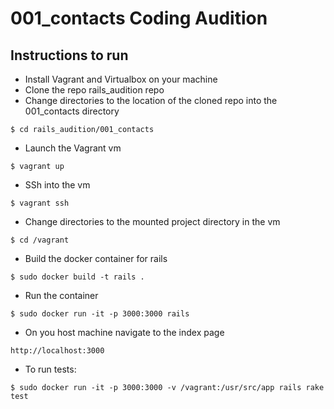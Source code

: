 # 001_contacts Coding Audition

## Instructions to run

* Install Vagrant and Virtualbox on your machine
* Clone the repo rails_audition repo
* Change directories to the location of the cloned repo into the 001_contacts directory
```
$ cd rails_audition/001_contacts
```
* Launch the Vagrant vm
```
$ vagrant up
```
* SSh into the vm
```
$ vagrant ssh
```
* Change directories to the mounted project directory in the vm
```
$ cd /vagrant
```
* Build the docker container for rails
```
$ sudo docker build -t rails .
```
* Run the container
```
$ sudo docker run -it -p 3000:3000 rails
```
* On you host machine navigate to the index page
```
http://localhost:3000
```
* To run tests:
```
$ sudo docker run -it -p 3000:3000 -v /vagrant:/usr/src/app rails rake test
```
